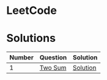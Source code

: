 # LeetCode

# Solutions
| Number | Question | Solution |
|--------|----------|----------|
| 1 | [Two Sum](https://leetcode.com/problems/two-sum/) | [Solution](../src/main/java/jamison/bradley/leet/code/questions/algorithms/TwoSum.java) |